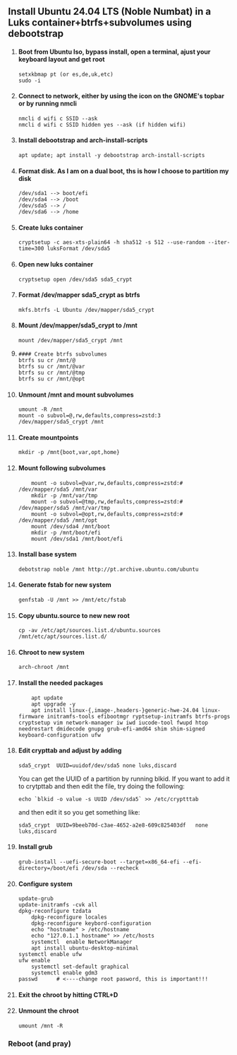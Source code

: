 ## Install Ubuntu 24.04 LTS (Noble Numbat) in a Luks container+btrfs+subvolumes using debootstrap   


1. 	#### Boot from Ubuntu Iso, bypass install, open a terminal, ajust your keyboard layout and get root  

		setxkbmap pt (or es,de,uk,etc)
		sudo -i

2. 	#### Connect to network, either by using the icon on the GNOME's topbar or by running nmcli  

		nmcli d wifi c SSID --ask
		nmcli d wifi c SSID hidden yes --ask (if hidden wifi)

3.	#### Install debootstrap and arch-install-scripts  
		apt update; apt install -y debootstrap arch-install-scripts

4.	#### Format disk. As I am on a dual boot, ths is how I choose to partition my disk
   	
		/dev/sda1 --> boot/efi
		/dev/sda4 --> /boot
		/dev/sda5 --> /
		/dev/sda6 --> /home

6.	#### Create luks container
   
		cryptsetup -c aes-xts-plain64 -h sha512 -s 512 --use-random --iter-time=300 luksFormat /dev/sda5

8. 	#### Open new luks container
   
		cryptsetup open /dev/sda5 sda5_crypt

10.	#### Format /dev/mapper sda5_crypt as btrfs
    
		mkfs.btrfs -L Ubuntu /dev/mapper/sda5_crypt

12.	#### Mount /dev/mapper/sda5_crypt to /mnt
    
		mount /dev/mapper/sda5_crypt /mnt  

14. 	#### Create btrfs subvolumes   
   		btrfs su cr /mnt/@
		btrfs su cr /mnt/@var
		btrfs su cr /mnt/@tmp
		btrfs su cr /mnt/@opt

15.	#### Unmount /mnt and mount subvolumes
    
		umount -R /mnt
		mount -o subvol=@,rw,defaults,compress=zstd:3 /dev/mapper/sda5_crypt /mnt

17.	#### Create mountpoints
    
		mkdir -p /mnt{boot,var,opt,home}

19.	#### Mount following subvolumes
    
	       	mount -o subvol=@var,rw,defaults,compress=zstd:# /dev/mapper/sda5 /mnt/var
	       	mkdir -p /mnt/var/tmp
	       	mount -o subvol=@tmp,rw,defaults,compress=zstd:# /dev/mapper/sda5 /mnt/var/tmp
	       	mount -o subvol=@opt,rw,defaults,compress=zstd:# /dev/mapper/sda5 /mnt/opt
	       	mount /dev/sda4 /mnt/boot
	       	mkdir -p /mnt/boot/efi
	       	mount /dev/sda1 /mnt/boot/efi

21.	#### Install base system
    
		debotstrap noble /mnt http://pt.archive.ubuntu.com/ubuntu

23.	#### Generate fstab for new system
    
		genfstab -U /mnt >> /mnt/etc/fstab

25.	#### Copy ubuntu.source to new new root
    
		cp -av /etc/apt/sources.list.d/ubuntu.sources /mnt/etc/apt/sources.list.d/

27.	#### Chroot to new system
    
		arch-chroot /mnt

29.	#### Install the needed packages
	
    		apt update
        	apt upgrade -y
        	apt install linux-{,image-,headers-}generic-hwe-24.04 linux-firmware initramfs-tools efibootmgr ryptsetup-initramfs btrfs-progs cryptsetup vim network-manager iw iwd iucode-tool fwupd htop needrestart dmidecode gnupg grub-efi-amd64 shim shim-signed keyboard-configuration ufw

31.	#### Edit crypttab and adjust by adding
    
		sda5_crypt	UUID=uuidof/dev/sda5 none luks,discard


	You can get the UUID of a partition by running blkid. If you want to add it to crytpttab and then edit the file, try doing the following:
  
		echo `blkid -o value -s UUID /dev/sda5` >> /etc/cryptttab

	and then edit it so you get something like:

		sda5_crypt	UUID=9beeb70d-c3ae-4652-a2e8-609c825403df	none	luks,discard

32.	#### Install grub
    
		grub-install --uefi-secure-boot --target=x86_64-efi --efi-directory=/boot/efi /dev/sda --recheck

34.	#### Configure system
    
		update-grub
		update-initramfs -cvk all
		dpkg-reconfigure tzdata
	        dpkg-reconfigure locales
	        dpkg-reconfigure keybord-configuration
	        echo "hostname" > /etc/hostname
	        echo "127.0.1.1 hostname" >> /etc/hosts
	        systemctl  enable NetworkManager
	        apt install ubuntu-desktop-minimal
		systemctl enable ufw
		ufw enable
	        systemctl set-default graphical
	        systemctl enable gdm3
		passwd 		# <----change root pasword, this is important!!!

36.	#### Exit the chroot by hitting CTRL+D

37.	#### Unmount the chroot
					
		umount /mnt -R

### Reboot (and pray)
